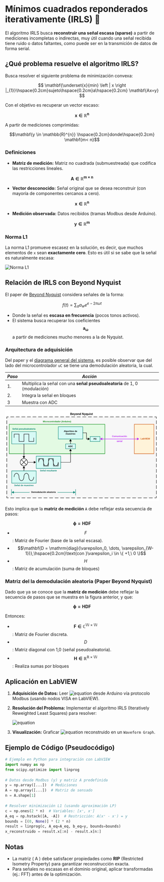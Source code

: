 # Mínimos cuadrados reponderados iterativamente (IRLS) :black_square_button:

El algoritmo IRLS busca **reconstruir una señal escasa (sparse)** a partir de mediciones incompletas o indirectas, muy útil cuando una señal recibida tiene ruido o datos faltantes, como puede ser en la transmición de datos de forma serial.

## ¿Qué problema resuelve el algoritmo IRLS?

Busca resolver el siguiente problema de minimización convexa:

$$ \mathbf{\underset{x}{min} \left | x \right |_{1}}\hspace{0.2cm}sujeto\hspace{0.2cm}a\hspace{0.2cm} \mathbf{Ax=y} $$

Con el objetivo es recuperar un vector escaso:

$$\mathbf{x \in \mathbb{R}^{n}}$$

A partir de mediciones comprimidas:

$$\mathbf{y \in \mathbb{R}^{n}} \hspace{0.2cm}donde\hspace{0.2cm} \mathbf{m< n}$$

### Definiciones

- **Matriz de medición:** Matriz no cuadrada (submuestreada) que codifica las restricciones lineales.

$$\mathbf{A \in \mathbb{R}^{m \times n}}$$

- **Vector desconocido:** Señal original que se desea reconstruir (con mayoría de componentes cercanos a cero).

$$\mathbf{x \in \mathbb{R}^{n}}$$

- **Medición observada:** Datos recibidos (tramas Modbus desde Arduino).

$$\mathbf{y \in \mathbb{R}^{m}}$$

### Norma L1

La norma L1 promueve escasez en la solución, es decir, que muchos elementos de `x` sean **exactamente cero**. Esto es útil si se sabe que la señal es naturalmente escasa:

![Norma L1](https://latex.codecogs.com/svg.latex?\left%20\|%20x%20\right%20\|_{1}%20=%20\sum_{i=1}^{n}%20\left%20|%20x_{i}%20\right%20|)

## Relación de IRLS con Beyond Nyquist

El paper de [Beyond Nyquist](Papers/) considera señales de la forma:

$$ f(t) = \sum_{a} a_{w} e^{e-2 \pi \omega t} $$

- Donde la señal es **escasa en frecuencia** (pocos tonos activos).
- El sistema busca recuperar los coeficientes $$\mathbf{a_{\omega}}$$ a partir de mediciones mucho menores a la de Nyquist.

### Arquitectura de adquisición

Del paper y el [diagrama general del sistema](../Diagramas/D.png), es posible observar que del lado del microcontrolador `uC` se tiene una demodulación aleatoria, la cual.

| **_Paso_** | **_Acción_**                                                                   |
|------------|--------------------------------------------------------------------------------|
| 1.         | Multiplica la señal con una **señal pseudoaleatoria** de 1, 0 (modulación) |
| 2.         | Integra la señal en bloques                                                    |
| 3          | Muestra con ADC                                                                |

![Demodulación aleatoria](../Diagramas/D%20(1).png)

Esto implica que la **matriz de medición** `A` debe reflejar esta secuencia de pasos:

$$ \mathbf{ \phi = HDF} $$

- $$F$$: Matriz de Fourier (base de la señal escasa).
- $$\mathbf{D = \mathrm{diag}(\varepsilon_0, \dots, \varepsilon_{W-1})},\hspace{0.2cm}\text{con }\varepsilon_i \in \{ +1,\ 0 \}$$
- $$H$$: Matriz de acumulación (suma de bloques)

### Matriz del la demodulación aleatoria (Paper Beyond Nyquist)

Dado que ya se conoce que  la **matriz de medición** debe reflejar la secuencia de pasos que se muestra en la figura anterior, y que:

$$ \mathbf{ \phi = HDF} $$

Entonces:

- $$\mathbf{F \in \mathbb{C^{W\times W}}}$$: Matriz de Fourier discreta.
- $$D$$: Matriz diagonal con 1,0 (señal pseudoaleatoria).
- $$\mathbf{H\in\mathbb{R^{R\times W}}}$$: Realiza sumas por bloques

## Aplicación en LabVIEW

1. **Adquisición de Datos:** Leer ![equation](https://latex.codecogs.com/svg.image?y) desde Arduino vía protocolo Modbus (usando nodos VISA en LabVIEW).  
2. **Resolución del Problema:** Implementar el algoritmo IRLS (Iteratively Reweighted Least Squares) para resolver:

   ![equation](https://latex.codecogs.com/svg.image?x^*%20=%20\arg\min_{x}%20\|%20x%20\|_1%20\quad%20\text{s.t.}%20\quad%20Ax%20=%20y)

3. **Visualización:** Graficar ![equation](https://latex.codecogs.com/svg.image?x^*) reconstruido en un `Waveform Graph`.

## Ejemplo de Código (Pseudocódigo)

```python
# Ejemplo en Python para integración con LabVIEW
import numpy as np
from scipy.optimize import linprog

# Datos desde Modbus (y) y matriz A predefinida
y = np.array([...])  # Mediciones
A = np.array([...])  # Matriz de sensado
n = A.shape[1]

# Resolver minimización L1 (usando aproximación LP)
c = np.ones(2 * n)  # Variables: [x⁺, x⁻]
A_eq = np.hstack([A, -A])  # Restricción: A(x⁺ - x⁻) = y
bounds = [(0, None)] * (2 * n)
result = linprog(c, A_eq=A_eq, b_eq=y, bounds=bounds)
x_reconstruido = result.x[:n] - result.x[n:]
```

## Notas

- La matriz \( A \) debe satisfacer propiedades como **RIP** (Restricted Isometry Property) para garantizar reconstrucción exacta.  
- Para señales no escasas en el dominio original, aplicar transformadas (ej.: FFT) antes de la optimización.
